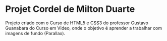 # Projet Cordel de Milton Duarte

Projeto criado com o Curso de HTML5 e CSS3 do professor Gustavo Guanabara do Curso em Video, onde o objetivo é aprender a trabalhar com imagens de fundo (Parallax).
